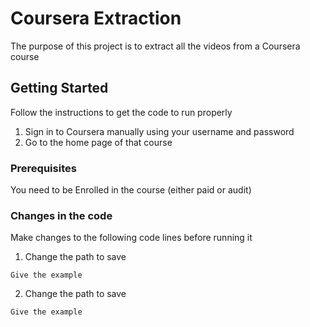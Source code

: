# Coursera Extraction

The purpose of this project is to extract all the videos from a Coursera course 

## Getting Started

Follow the instructions to get the code to run properly

1) Sign in to Coursera manually using your username and password
2) Go to the home page of that course

### Prerequisites

You need to be Enrolled in the course (either paid or audit)

### Changes in the code

Make changes to the following code lines before running it

1) Change the path to save

```
Give the example
```

2) Change the path to save

```
Give the example
```
